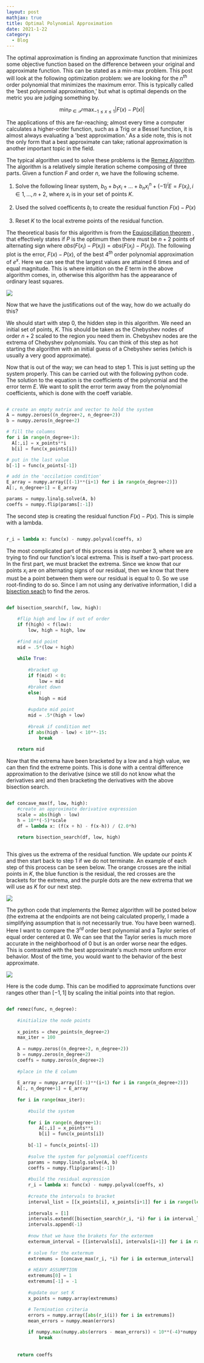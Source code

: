 ```yaml
---
layout: post
mathjax: true
title: Optimal Polynomial Approximation
date: 2021-1-22
category:
  - Blog
---
```


The optimal approximation is finding an approximate function that minimizes some objective function based on the difference between your original and approximate function. This can be stated as a min-max problem. This post will look at the following optimization problem: we are looking for the $n^{th}$ order polynomial that minimizes the maximum error. This is typically called the 'best polynomial approximation,' but what is optimal depends on the metric you are judging something by.

$$\min_{P\in\mathcal{P}^n} \max_{-1\leq x\leq 1} |F(x) - P(x)|$$

The applications of this are far-reaching; almost every time a computer calculates a higher-order function, such as a Trig or a Bessel function, it is almost always evaluating a 'best approximation.' As a side note, this is not the only form that a best approximate can take; rational approximation is another important topic in the field.

The typical algorithm used to solve these problems is the [Remez Algorithm](https://en.wikipedia.org/wiki/Remez_algorithm). The algorithm is a relatively simple iteration scheme composing of three parts. Given a function $F$ and order $n$, we have the following scheme.

1. Solve the following linear system, $b_0 + b_1x_i + \dots + b_nx_i^n + (-1)^iE = F(x_i), i\in{1,\dots,n+2}$, where $x_i$ is in your set of points $K$.  

2. Used the solved coefficents ${b_i}$ to create the residual function $F(x) - P(x)$

3. Reset $K$ to the local extreme points of the residual function.

The theoretical basis for this algorithm is from the [Equioscillation theorem](https://web.archive.org/web/20110702221651/http://www.math.uiowa.edu/~jeichhol/qual%20prep/Notes/cheb-equiosc-thm_2007.pdf) , that effectively states if $P$ is the optimum then there must be $n+2$ points of alternating sign where $abs(F(x_i) - P(x_i)) = abs(F(x_j) - P(x_j))$. The following plot is the error, $F(x) - P(x)$, of the best $4^{th}$ order polynomial approximation of $e^x$. Here we can see that the largest values are attained 6 times and of equal magnitude. This is where intuition on the $E$ term in the above algorithm comes, in, otherwise this algorithm has the appearance of ordinary least squares.

![](/assets/imgs/BA_exp_4.png)

Now that we have the justifications out of the way, how do we actually do this? 

We should start with step 0, the hidden step in this algorithm. We need an initial set of points, $K$. This should be taken as the Chebyshev nodes of order $n+2$ scaled to the region you need them in. Chebyshev nodes are the extrema of Chebyshev polynomials. You can think of this step as hot starting the algorithm with an initial guess of a Chebyshev series (which is usually a very good approximate).

Now that is out of the way; we can head to step 1. This is just setting up the system properly. This can be carried out with the following python code. The solution to the equation is the coefficients of the polynomial and the error term $E$. We want to split the error term away from the polynomial coefficients, which is done with the coeff variable.

```python

# create an empty matrix and vector to hold the system
A = numpy.zeroes((n_degree+2, n_degree+2))
b = numpy.zeros(n_degree+2)

# fill the columns
for i in range(n_degree+1):
  A[:,i] = x_points**i
  b[i] = func(x_points[i])

# put in the last value
b[-1] = func(x_points[-1])

# add in the 'occilation condition'
E_array = numpy.array([(-1)**(i+1) for i in range(n_degree+2)])
A[:, n_degree+1] = E_array

params = numpy.linalg.solve(A, b)
coeffs = numpy.flip(params[:-1])

```

The second step is creating the residual function $F(x) - P(x)$. This is simple with a lambda.

```python

r_i = lambda x: func(x) - numpy.polyval(coeffs, x)

```

The most complicated part of this process is step number 3, where we are trying to find our function's local extrema. This is itself a two-part process. In the first part, we must bracket the extrema. Since we know that our points ${x_i}$ are on alternating signs of our residual, then we know that there must be a point between them were our residual is equal to $0$. So we use root-finding to do so. Since I am not using any derivative information, I did a [bisection seach](https://en.wikipedia.org/wiki/Bisection_method) to find the zeros.

```python

def bisection_search(f, low, high):
    
    #flip high and low if out of order
    if f(high) < f(low):
        low, high = high, low
    
    #find mid point
    mid = .5*(low + high)
    
    while True:
        
        #bracket up
        if f(mid) < 0:
            low = mid
        #braket down
        else:
            high = mid
        
        #update mid point
        mid = .5*(high + low)
        
        #break if condition met
        if abs(high - low) < 10**-15:
            break
    
    return mid

```

Now that the extrema have been bracketed by a low and a high value, we can then find the extreme points. This is done with a central difference approximation to the derivative (since we still do not know what the derivatives are) and then bracketing the derivatives with the above bisection search.

```python 

def concave_max(f, low, high):
    #create an approximate derivative expression
    scale = abs(high - low)
    h = 10**(-5)*scale
    df = lambda x: (f(x + h) - f(x-h)) / (2.0*h)

    return bisection_search(df, low, high)
    
```

This gives us the extrema of the residual function. We update our points $K$ and then start back to step 1 if we do not terminate. An example of each step of this process can be seen below. The orange crosses are the initial points in $K$, the blue function is the residual, the red crosses are the brackets for the extrema, and the purple dots are the new extrema that we will use as $K$ for our next step.

![](/assets/imgs/Step5.png)

The python code that implements the Remez algorithm will be posted below (the extrema at the endpoints are not being calculated properly, I made a simplifying assumption that is not necessarily true. You have been warned). Here I want to compare the $3^{rd}$ order best polynomial and a Taylor series of equal order centered at 0. We can see that the Taylor series is much more accurate in the neighborhood of 0 but is an order worse near the edges. This is contrasted with the best approximate's much more uniform error behavior. Most of the time, you would want to the behavior of the best approximate. 

![](/assets/imgs/rem_tay.png)

Here is the code dump. This can be modified to approximate functions over ranges other than $[-1,1]$ by scaling the initial points into that region.

```python

def remez(func, n_degree):
    
    #initialize the node points
    
    x_points = chev_points(n_degree+2)
    max_iter = 100
    
    A = numpy.zeros((n_degree+2, n_degree+2))
    b = numpy.zeros(n_degree+2)
    coeffs = numpy.zeros(n_degree+2)
    
    #place in the E column
    
    E_array = numpy.array([(-1)**(i+1) for i in range(n_degree+2)])
    A[:, n_degree+1] = E_array
    
    for i in range(max_iter):
        
        #build the system
        
        for i in range(n_degree+1):
            A[:,i] = x_points**i
            b[i] = func(x_points[i])
        
        b[-1] = func(x_points[-1])
        
        #solve the system for polynomial coefficents
        params = numpy.linalg.solve(A, b)
        coeffs = numpy.flip(params[:-1])
        
        #build the residual expression
        r_i = lambda x: func(x) - numpy.polyval(coeffs, x)
        
        #create the intervals to bracket
        interval_list = [[x_points[i], x_points[i+1]] for i in range(len(x_points)-1)]
        
        intervals = [1]
        intervals.extend([bisection_search(r_i, *i) for i in interval_list])
        intervals.append(-1)
        
        #now that we have the brakets for the extermem
        extermum_interval = [[intervals[i], intervals[i+1]] for i in range(len(intervals)-1)]
        
        # solve for the extermum
        extremums = [concave_max(r_i, *i) for i in extermum_interval]
        
        # HEAVY ASSUMPTION
        extremums[0] = 1
        extremums[-1] = -1
        
        #update our set K
        x_points = numpy.array(extremums)
        
        # Termination criteria
        errors = numpy.array([abs(r_i(i)) for i in extremums])
        mean_errors = numpy.mean(errors)

        if numpy.max(numpy.abs(errors - mean_errors)) < 10**(-4)*numpy.max(errors):
            break
        
        
    return coeffs  

```







